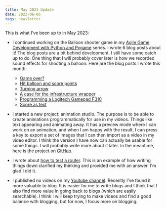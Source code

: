 ```yaml
---
title: May 2023 Update
date: 2023-06-06
tags: newsletter
---
```


This is what I've been up to in May 2023:

* I continued working on the Balloon shooter game in my [Agile Game
  Development with Python and Pygame](/projects/agdpp/index.html) series. I
  wrote 6 blog posts about it! The blog posts are a bit behind development. I
  still have some catch up to do. One thing that I will probably cover later is
  how we recorded sound effects for shooting a balloon. Here are the blog posts
  I wrote this month:

    * [Game over?](/writing/agdpp-game-over/index.html)
    * [Hit balloon and score points](/writing/agdpp-hit-balloon-and-score-points/index.html)
    * [Turning arrow](/writing/agdpp-turning-arrow/index.html)
    * [A case for the infrastructure wrapper](/writing/agdpp-wrapper-pygame-draw-circle-bug/index.html)
    * [Programming a Logitech Gamepad F310](/writing/agdpp-logitech-gamepad-f310/index.html)
    * [Score as text](/writing/agdpp-score-as-text/index.html)

* I started a new project: animation studio. The purpose is to be able to
  create animations programmatically for use in my videos. Things like text
  appearing and animating away. It has a preview mode where I can work on an
  animation, and when I am happy with the result, I can press a key to export a
  set of images that I can then import as a video in my video editor. I think
  the version I have now can actually be usable for some things. I will
  probably write more about it later. In the meantime, here is the project on
  [GitHub](https://github.com/rickardlindberg/animate).

* I wrote about [how to test a
  router](/writing/how-to-test-a-router/index.html). This is an example of how
  writing things down clarified my thinking and provided me with an answer.
  I'm glad I did it.

* I published no videos on my [Youtube
  channel](https://www.youtube.com/channel/UC4XI09URnsM_YYTSizAMliA). Recently
  I've found it more valuable to blog. It is easier for me to write blogs and I
  think that I also find more value in going back to blogs (which are easily
  searchable). I think I will keep trying to make videos and find a good
  balance with blogging, but for now, I focus more on blogging.
